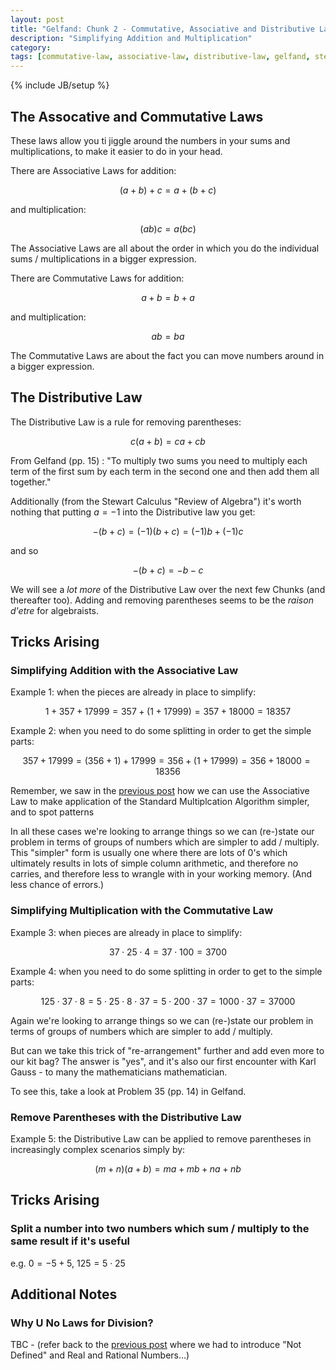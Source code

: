 ```yaml
---
layout: post
title: "Gelfand: Chunk 2 - Commutative, Associative and Distributive Laws"
description: "Simplifying Addition and Multiplication"
category: 
tags: [commutative-law, associative-law, distributive-law, gelfand, stewart-algebra-review, tricks]
---
```

{% include JB/setup %}

## The Assocative and Commutative Laws
These laws allow you ti jiggle around the numbers in your sums and multiplications, to make it easier to do in your head.

There are Associative Laws for addition:

$$(a + b) + c = a + (b + c)$$
    
and multiplication:

$$(ab)c = a(bc)$$

The Associative Laws are all about the order in which you do the individual sums / multiplications in a bigger expression.

There are Commutative Laws for addition:

$$a + b = b + a$$

and multiplication:

$$ab = ba$$

The Commutative Laws are about the fact you can move numbers around in a bigger expression.

## The Distributive Law
The Distributive Law is a rule for removing parentheses:  

$$c(a + b) = ca + cb$$

From Gelfand (pp. 15) : "To multiply two sums you need to multiply each term of the first sum by each term in the second one and then add them all together."

Additionally (from the Stewart Calculus "Review of Algebra") it's worth nothing that putting $a = -1$ into the Distributive law you get:

$$-(b + c) = (-1)(b + c) = (-1)b + (-1)c$$

and so

$$-(b + c) = -b - c$$

We will see a _lot more_ of the Distributive Law over the next few Chunks (and thereafter too).  Adding and removing parentheses seems to be the _raison d'etre_ for algebraists.

## Tricks Arising

### Simplifying Addition with the Associative Law

Example 1: when the pieces are already in place to simplify: 

$$1 + 357 + 17999 = 357 + (1 + 17999) = 357 + 18000 = 18357$$

Example 2: when you need to do some splitting in order to get the simple parts: 

$$357 + 17999 = (356 + 1) + 17999 = 356 + (1 + 17999) = 356 + 18000 = 18356$$

Remember, we saw in the [previous post]() how we can use the Associative Law to make application of the Standard Multiplcation Algorithm simpler, and to spot patterns 

In all these cases we're looking to arrange things so we can (re-)state our problem in terms of groups of numbers which are simpler to add / multiply. This "simpler" form is usually one where there are lots of $0$'s which ultimately results in lots of simple column arithmetic, and therefore no carries, and therefore less to wrangle with in your working memory. (And less chance of errors.)

### Simplifying Multiplication with the Commutative Law

Example 3: when pieces are already in place to simplify: 

$$37 \cdot 25 \cdot 4 = 37 \cdot 100 = 3700$$

Example 4: when you need to do some splitting in order to get to the simple parts: 

$$125 \cdot 37 \cdot 8 = 5 \cdot 25 \cdot 8 \cdot 37 = 5 \cdot 200 \cdot 37 = 1000 \cdot 37 = 37000$$

Again we're looking to arrange things so we can (re-)state our problem in terms of groups of numbers which are simpler to add  / multiply.

But can we take this trick of "re-arrangement" further and add even more to our kit bag?  The answer is "yes", and it's also our first encounter with Karl Gauss - to many the mathematicians mathematician.

To see this, take a look at Problem 35 (pp. 14) in Gelfand.

### Remove Parentheses with the Distributive Law

Example 5: the Distributive Law can be applied to remove parentheses in increasingly complex scenarios simply by: 

$$(m+n)(a+b) = ma + mb + na + nb$$

## Tricks Arising

### Split a number into two numbers which sum / multiply to the same result if it's useful
e.g. $0 = -5 + 5$, $125 = 5 \cdot 25$

## Additional Notes

### Why U No Laws for Division?
TBC - (refer back to the [previous post]() where we had to introduce "Not Defined" and Real and Rational Numbers...)
